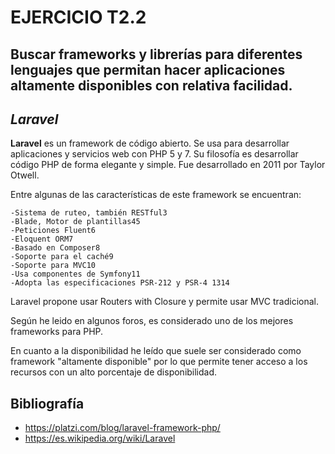# EJERCICIO T2.2

## Buscar frameworks y librerías para diferentes lenguajes que permitan hacer aplicaciones altamente disponibles con relativa facilidad.

## *Laravel*

**Laravel** es un framework de código abierto. Se usa para desarrollar aplicaciones y servicios web con PHP 5 y 7. Su filosofía es desarrollar código PHP de forma elegante y simple. Fue desarrollado en 2011 por Taylor Otwell.

Entre algunas de las características de este framework se encuentran:

    -Sistema de ruteo, también RESTful3​
    -Blade, Motor de plantillas4​5​
    -Peticiones Fluent6​
    -Eloquent ORM7​
    -Basado en Composer8​
    -Soporte para el caché9​
    -Soporte para MVC10​
    -Usa componentes de Symfony11​
    -Adopta las especificaciones PSR-212​ y PSR-4 13​14​

Laravel propone usar Routers with Closure y permite usar MVC tradicional.

Según he leido en algunos foros, es considerado uno de los mejores frameworks para PHP.

En cuanto a la disponibilidad he leído que suele ser considerado como framework "altamente disponible" por lo que permite tener acceso a los recursos con un alto porcentaje de disponibilidad.

 
## Bibliografía
* https://platzi.com/blog/laravel-framework-php/
* https://es.wikipedia.org/wiki/Laravel


